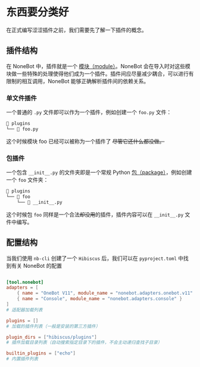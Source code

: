 # 东西要分类好

在正式编写涩涩插件之前，我们需要先了解一下插件的概念。

## 插件结构

在 NoneBot 中，插件就是一个 [模块（module）](https://docs.python.org/zh-cn/3/glossary.html#term-module)。NoneBot 会在导入时对这些模块做一些特殊的处理使得他们成为一个插件。插件间应尽量减少耦合，可以进行有限制的相互调用，NoneBot 能够正确解析插件间的依赖关系。

### 单文件插件

一个普通的 `.py` 文件即可以作为一个插件，例如创建一个 `foo.py` 文件：

```txt :no-line-numbers
📂 plugins
└── 📜 foo.py
```

这个时候模块 foo 已经可以被称为一个插件了 ~~尽管它还什么都没做。~~

### 包插件

一个包含 `__init__.py` 的文件夹即是一个常规 Python [包（package）](https://docs.python.org/zh-cn/3/glossary.html#term-regular-package)，例如创建一个 `foo` 文件夹：

```txt :no-line-numbers
📂 plugins
└── 📂 foo
    └── 📜 __init__.py
```

这个时候包 `foo` 同样是一个合法~~却没用~~的插件，插件内容可以在 `__init__.py` 文件中编写。

## 配置结构

当我们使用 `nb-cli` 创建了一个 `Hibiscus` 后，我们可以在 `pyproject.toml` 中找到有关 NoneBot 的配置

```toml :no-line-numbers

[tool.nonebot]
adapters = [
    { name = "OneBot V11", module_name = "nonebot.adapters.onebot.v11" },
    { name = "Console", module_name = "nonebot.adapters.console" }
]
# 适配器加载列表

plugins = []
# 加载的插件列表（一般是安装的第三方插件）

plugin_dirs = ["hibiscus/plugins"]
# 插件加载目录列表（自动搜索指定目录下的插件，不会主动递归查找子目录）

builtin_plugins = ["echo"]
# 内置插件列表

```
